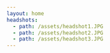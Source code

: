 ```yaml
---
layout: home
headshots:
  - path: /assets/headshot1.JPG
  - path: /assets/headshot2.JPG
  - path: /assets/headshot3.JPG
---
```


